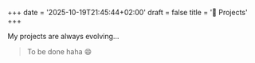 +++
date = '2025-10-19T21:45:44+02:00'
draft = false
title = '🚀 Projects'
+++

My projects are always evolving…  

> To be done haha 😄
